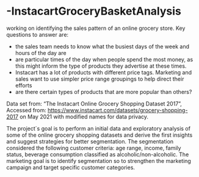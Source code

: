 # -InstacartGroceryBasketAnalysis
working on identifying the sales pattern of an online grocery store.
Key questions to answer are:
- the sales team needs to know what the busiest days of the week and hours of the
day are
- are particular times of the day when people spend the most money, as this might inform the type of products they advertise at these times.
- Instacart has a lot of products with different price tags. Marketing and sales want to
use simpler price range groupings to help direct their efforts
- are there certain types of products that are more popular than others? 

Data set from: “The Instacart Online Grocery Shopping Dataset 2017”, Accessed from: https://www.instacart.com/datasets/grocery-shopping-2017 on May 2021 with modified names for data privacy.

The project´s goal is to perform an initial data and exploratory analysis of some of the online grocery shopping datasets and derive the first insights and suggest strategies for better segmentation.
The segmentation considered the following customer criteria: age range, income, family status, beverage consumption classified as alcoholic/non-alcoholic.
The marketing goal is to identify segmentation so to strengthen the marketing campaign and target specific customer categories.

